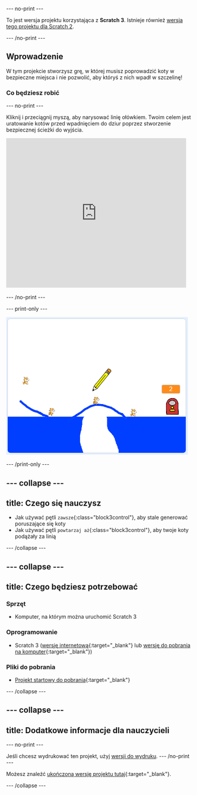 --- no-print ---

To jest wersja projektu korzystająca z **Scratch 3**. Istnieje również [wersja tego projektu dla Scratch 2](https://projects.raspberrypi.org/pl-PL/projects/cats-scratch2).

--- /no-print ---

## Wprowadzenie

W tym projekcie stworzysz grę, w której musisz poprowadzić koty w bezpieczne miejsca i nie pozwolić, aby któryś z nich wpadł w szczelinę!

### Co będziesz robić

--- no-print ---

Kliknij i przeciągnij myszą, aby narysować linię ołówkiem. Twoim celem jest uratowanie kotów przed wpadnięciem do dziur poprzez stworzenie bezpiecznej ścieżki do wyjścia.

<div class="scratch-preview">
  <iframe allowtransparency="true" width="485" height="402" src="https://scratch.mit.edu/projects/embed/382683639/?autostart=false" frameborder="0" scrolling="no"></iframe>
</div>

--- /no-print ---

--- print-only ---

![Ukończone koty](images/cats-finished.png)

--- /print-only ---

--- collapse ---
---
title: Czego się nauczysz
---

+ Jak używać pętli `zawsze`{:class="block3control"}, aby stale generować poruszające się koty
+ Jak używać pętli `powtarzaj aż`{:class="block3control"}, aby twoje koty podążały za linią

--- /collapse ---

--- collapse ---
---
title: Czego będziesz potrzebować
---

### Sprzęt

+ Komputer, na którym można uruchomić Scratch 3

### Oprogramowanie

+ Scratch 3 ([wersję internetową](http://rpf.io/scratchon){:target="_blank"} lub [wersję do pobrania na komputer](http://rpf.io/scratchoff){:target="_blank"})

### Pliki do pobrania

+ [Projekt startowy do pobrania](http://rpf.io/p/pl-PL/cats-go){:target="_blank"}

--- /collapse ---

--- collapse ---
---
title: Dodatkowe informacje dla nauczycieli
---

--- no-print ---

Jeśli chcesz wydrukować ten projekt, użyj [wersji do wydruku](https://projects.raspberrypi.org/pl-PL/projects/cats/print). 
--- /no-print ---

Możesz znaleźć [ukończoną wersję projektu tutaj](http://rpf.io/p/pl-PL/cats-get){:target="_blank"}.

--- /collapse ---